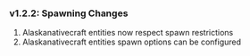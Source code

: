 ### v1.2.2: Spawning Changes

1. Alaskanativecraft entities now respect spawn restrictions
2. Alaskanativecraft entities spawn options can be configured
